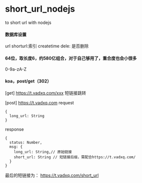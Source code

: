 # short_url_nodejs
to short url with nodejs

#### 数据库设置
url
shorturl:索引
createtime
dele: 是否删除

#### 64位，取长度6，约580亿组合，对于自己够用了，重合度也会小很多
0-9a-zA-Z

#### koa，post/get（302）

[get] https://t.vadxq.com/xxx
短链接跳转

[post] https://t.vadxq.com
request
```
{
  long_url: String
}
```
response
```
{
  status: Number,
  msg: {
    long_url: String,// 原始链接
    short_url: String // 短链接后缀，需配合https://t.vadxq.com/
  }
}
```
最后的短链接为：
https://t.vadxq.com/short_url

